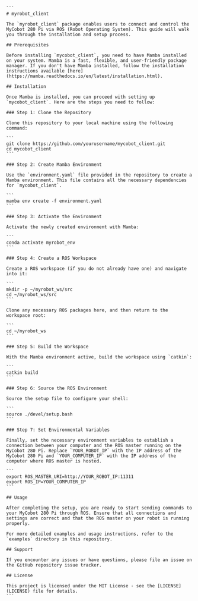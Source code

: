     ```
    # myrobot_client
    
    The `myrobot_client` package enables users to connect and control the MyCobot 280 Pi via ROS (Robot Operating System). This guide will walk you through the installation and setup process.
    
    ## Prerequisites
    
    Before installing `mycobot_client`, you need to have Mamba installed on your system. Mamba is a fast, flexible, and user-friendly package manager. If you don't have Mamba installed, follow the installation instructions available [here](https://mamba.readthedocs.io/en/latest/installation.html).
    
    ## Installation
    
    Once Mamba is installed, you can proceed with setting up `mycobot_client`. Here are the steps you need to follow:
    
    ### Step 1: Clone the Repository
    
    Clone this repository to your local machine using the following command:
    
    ```
    git clone https://github.com/yourusername/mycobot_client.git
    cd mycobot_client
    ```
    
    ### Step 2: Create Mamba Environment
    
    Use the `environment.yaml` file provided in the repository to create a Mamba environment. This file contains all the necessary dependencies for `mycobot_client`.
    
    ```
    mamba env create -f environment.yaml
    ```
    
    ### Step 3: Activate the Environment
    
    Activate the newly created environment with Mamba:
    
    ```
    conda activate myrobot_env
    ```
    
    ### Step 4: Create a ROS Workspace
    
    Create a ROS workspace (if you do not already have one) and navigate into it:
    
    ```
    mkdir -p ~/myrobot_ws/src
    cd ~/myrobot_ws/src
    ```
    
    Clone any necessary ROS packages here, and then return to the workspace root:
    
    ```
    cd ~/myrobot_ws
    ```
    
    ### Step 5: Build the Workspace
    
    With the Mamba environment active, build the workspace using `catkin`:
    
    ```
    catkin build
    ```
    
    ### Step 6: Source the ROS Environment
    
    Source the setup file to configure your shell:
    
    ```
    source ./devel/setup.bash
    ```
    
    ### Step 7: Set Environmental Variables
    
    Finally, set the necessary environment variables to establish a connection between your computer and the ROS master running on the MyCobot 280 Pi. Replace `YOUR_ROBOT_IP` with the IP address of the MyCobot 280 Pi and `YOUR_COMPUTER_IP` with the IP address of the computer where ROS master is hosted.
    
    ```
    export ROS_MASTER_URI=http://YOUR_ROBOT_IP:11311
    export ROS_IP=YOUR_COMPUTER_IP
    ```
    
    ## Usage
    
    After completing the setup, you are ready to start sending commands to your MyCobot 280 Pi through ROS. Ensure that all connections and settings are correct and that the ROS master on your robot is running properly.
    
    For more detailed examples and usage instructions, refer to the `examples` directory in this repository.
    
    ## Support
    
    If you encounter any issues or have questions, please file an issue on the GitHub repository issue tracker.
    
    ## License
    
    This project is licensed under the MIT License - see the [LICENSE](LICENSE) file for details.
    ```

